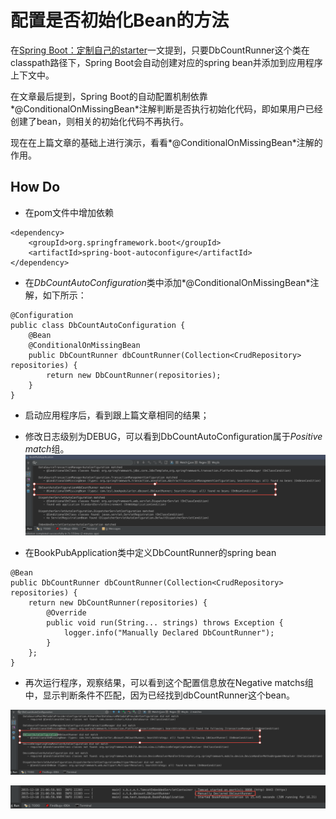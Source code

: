 # 配置是否初始化Bean的方法

在[Spring Boot：定制自己的starter](http://www.jianshu.com/p/85460c1d835a)一文提到，只要DbCountRunner这个类在classpath路径下，Spring Boot会自动创建对应的spring bean并添加到应用程序上下文中。

在文章最后提到，Spring Boot的自动配置机制依靠*@ConditionalOnMissingBean*注解判断是否执行初始化代码，即如果用户已经创建了bean，则相关的初始化代码不再执行。

现在在上篇文章的基础上进行演示，看看*@ConditionalOnMissingBean*注解的作用。

## How Do

- 在pom文件中增加依赖

```
<dependency>
    <groupId>org.springframework.boot</groupId>
    <artifactId>spring-boot-autoconfigure</artifactId>
</dependency>
```

- 在*DbCountAutoConfiguration*类中添加*@ConditionalOnMissingBean*注解，如下所示：

```
@Configuration
public class DbCountAutoConfiguration {
    @Bean
    @ConditionalOnMissingBean
    public DbCountRunner dbCountRunner(Collection<CrudRepository> repositories) {
        return new DbCountRunner(repositories);
    }
}
```

- 启动应用程序后，看到跟上篇文章相同的结果；
- 修改日志级别为DEBUG，可以看到DbCountAutoConfiguration属于*Positive match*组。
![DbCountAutoConfiguration的自动配置信息](images/74.png)

- 在BookPubApplication类中定义DbCountRunner的spring bean

```
@Bean
public DbCountRunner dbCountRunner(Collection<CrudRepository> repositories) {
    return new DbCountRunner(repositories) {
        @Override
        public void run(String... strings) throws Exception {
            logger.info("Manually Declared DbCountRunner");
        }
    };
}
```

- 再次运行程序，观察结果，可以看到这个配置信息放在Negative matchs组中，显示判断条件不匹配，因为已经找到dbCountRunner这个bean。

![手动配置的Bean优先](images/13.png)

![修改后的日志信息，显示手动配置bean](images/bf.png)
